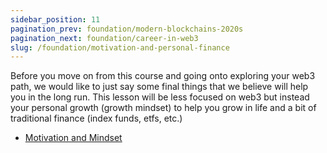 ```yaml
---
sidebar_position: 11
pagination_prev: foundation/modern-blockchains-2020s
pagination_next: foundation/career-in-web3
slug: /foundation/motivation-and-personal-finance
---
```

<!-- 
File: 11-motivation-and-personal-finance
Description: Growth Mindset and Personal Finance
-->

Before you move on from this course and going onto exploring your web3 path, we would like to just say some final things that we believe will help you in the long run. This lesson will be less focused on web3 but instead your personal growth (growth mindset) to help you grow in life and a bit of traditional finance (index funds, etfs, etc.)

- [Motivation and Mindset](https://www.theodinproject.com/lessons/foundations-motivation-and-mindset)
